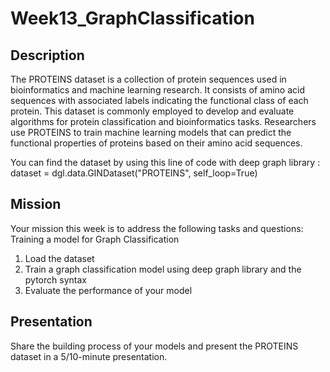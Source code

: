 # Week13_GraphClassification

## Description
The PROTEINS dataset is a collection of protein sequences used in bioinformatics and machine learning research. It consists of amino acid sequences with associated labels indicating the functional class of each protein. This dataset is commonly employed to develop and evaluate algorithms for protein classification and bioinformatics tasks. Researchers use PROTEINS to train machine learning models that can predict the functional properties of proteins based on their amino acid sequences.


You can find the dataset by using this line of code with deep graph library :
dataset = dgl.data.GINDataset("PROTEINS", self_loop=True)
## Mission
Your mission this week is to address the following tasks and questions:
Training a model for Graph Classification
1. Load the dataset
2. Train a graph classification model using deep graph library and the pytorch syntax
3. Evaluate the performance of your model
## Presentation
Share the building process of your models and present the PROTEINS dataset in a 5/10-minute presentation.
